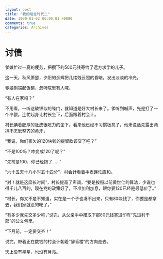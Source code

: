 ```yaml
---
layout: post
title: "我的暗金时代二"
date: 1900-01-02 00:00:01 +0800
comments: true
categories: Archives
---
```

# 讨债

爹娘忙过一夏的疲劳，把攒下的500元钱寄给了远方求学的儿子。

这一天，秋风萧瑟，夕阳的余辉把几缕残云照的昏暗，发出淡淡的冷光，

爹娘刚端起饭碗，忽听院里有人喊，

“有人在家吗？”

  不用看，一听这破锣似的嗓门，就知道是好大村长来了。爹听到喊声，先是打了一个冷颤，连忙起身让村长坐下，后面跟着村会计。

  村长腆着肥厚的肚皮很吃力的坐下，看来他已经不习惯板凳了，他未说话先露出两排不怎麽整齐的黄牙，

  “我说，你们家欠的120块钱的提留款该交了吧？”

  “不是100吗？咋变成120了呢？”

  “先前是100，你已经拖了……”

  “六十五天十八小时五十四分”，村会计看着手表连忙应和。

  “对！就是这麽长时间”，村长提高了声调，“要是按照以前黄世仁的算法，少说也得千儿八百的，现在党的政策好了，不准加利加息，跟你要120已经是最低价了。”

  “村长，你又不是不知道，实在是一个子也凑不出来，只有80块钱了，你要是都拿去，我们家就没的吃了。”

  “有多少就先交多少吧，”说完，从父亲手中攫取下那80元钱塞进印有“先进村干部”的公文包里。

  “下月前，一定要交齐！”

   说完，带着正在数钱的村会计朝着“醉香楼”的方向走去。

   天上没有星星，也没有月亮。